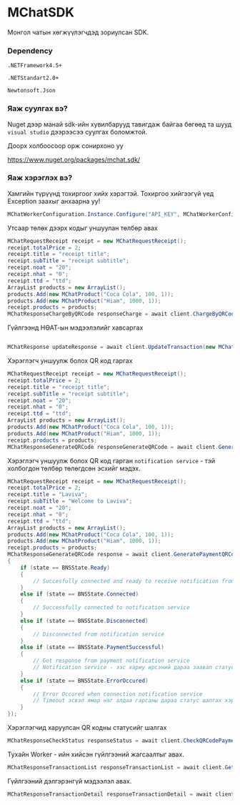 # MChatSDK
Монгол чатын хөгжүүлэгчдэд зориулсан SDK. 

### Dependency

`.NETFramework4.5+`

`.NETStandart2.0+`

`Newtonsoft.Json`

### Яаж суулгах вэ?

Nuget дээр манай sdk-ийн хувилбарууд тавигдаж байгаа бөгөөд та шууд `visual studio` дээрээсээ суулгах боломжтой.

Доорх холбоосоор орж сонирхоно уу

https://www.nuget.org/packages/mchat.sdk/

### Яаж хэрэглэх вэ?

Хамгийн түрүүнд тохиргоог хийх хэрэгтэй. Тохиргоо хийгээгүй үед Exception заахыг анхаарна уу!

```c#
MChatWorkerConfiguration.Instance.Configure("API_KEY", MChatWorkerConfiguration.MChatWorkerType.MChatWorkerKey, "WORKER_KEY");
```

Утсаар төлөх дээрх кодыг уншуулан төлбөр авах

```c#
MChatRequestReceipt receipt = new MChatRequestReceipt();
receipt.totalPrice = 2;
receipt.title = "receipt title";
receipt.subTitle = "receipt subtitle";
receipt.noat = "20";
receipt.nhat = "0";
receipt.ttd = "ttd";
ArrayList products = new ArrayList();
products.Add(new MChatProduct("Coca Cola", 100, 1));
products.Add(new MChatProduct("Hiam", 1000, 1));
receipt.products = products;
MChatResponseChargeByQRCode responseCharge = await client.ChargeByQRCode(new MChatRequestChargeByQRCode(receipt, "token"));
```

Гүйлгээнд НӨАТ-ын мэдээлэлийг хавсаргах

```c#

MChatResponse updateResponse = await client.UpdateTransaction(new MChatRequestUpdateTransaction("IBNK-563101", "ddtd", "billType", "lotteryId", "qrCode"));

```

Хэрэглэгч уншуулж болох QR код гаргах

```c#
MChatRequestReceipt receipt = new MChatRequestReceipt();
receipt.totalPrice = 2;
receipt.title = "receipt title";
receipt.subTitle = "receipt subtitle";
receipt.noat = "20";
receipt.nhat = "0";
receipt.ttd = "ttd";
ArrayList products = new ArrayList();
products.Add(new MChatProduct("Coca Cola", 100, 1));
products.Add(new MChatProduct("Hiam", 1000, 1));
receipt.products = products;
MChatResponseGenerateQRCode responseGenerateQRCode = await client.GeneratePaymentQRCode(new MChatRequestGenerateQRCode(receipt, false)); // dynamicLink үүсгэхийг хүсвэл true утга явуулна
```

Хэрэглэгч уншуулж болох QR код гарган `notification service` - тэй холбогдон төлбөр төлөгдсөн эсхийг мэдэх.

```c#
MChatRequestReceipt receipt = new MChatRequestReceipt();
receipt.totalPrice = 2;
receipt.title = "Laviva";
receipt.subTitle = "Welcome to Laviva";
receipt.noat = "20";
receipt.nhat = "0";
receipt.ttd = "ttd";
ArrayList products = new ArrayList();
products.Add(new MChatProduct("Coca Cola", 100, 1));
products.Add(new MChatProduct("Hiam", 1000, 1));
receipt.products = products;
MChatResponseGenerateQRCode response = await client.GeneratePaymentQRCode(new MChatRequestGenerateQRCode(receipt, false), (MChatWorkerClient scanPayment, BNSState state, String generatedQRCode, MChatResponse res) =>
{
    if (state == BNSState.Ready)
    {
        // Succesfully connected and ready to receive notification from notification service
    }
    else if (state == BNSState.Connected)
    {
        // Successfully connected to notification service
    }
    else if (state == BNSState.Disconnected)
    {
        // Disconnected from notification service
    }
    else if (state == BNSState.PaymentSuccessful)
    {
        // Got response from payment notification service
        // Notification service - ээс хариу ирсэний дараа заавал статусийг нь шалгах хэрэгтэй.
    }
    else if (state == BNSState.ErrorOccured)
    {
        // Error Occured when connection notification service
        // Timeout эсвэл ямар наг алдаа гарсаны дараа статус шалгах хэрэгтэй
    }
});
```

Хэрэглэгчид харуулсан QR кодны статусийг шалгах

```c#
MChatResponseCheckStatus responseStatus = await client.CheckQRCodePaymentStatus(generatedQRCode);
```

Тухайн Worker - ийн хийсэн гүйлгээний жагсаалтыг авах.

```c#
MChatResponseTransactionList responseTransactionList = await client.GetTransactionList(0, 20);
```

Гүйлгээний дэлгэрэнгүй мэдээлэл авах.

```c#
MChatResponseTransactionDetail responseTransactionDetail = await client.GetTransactionDetail("IBNK-563101");
```